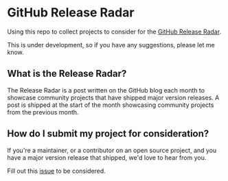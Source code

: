 # GitHub Release Radar

Using this repo to collect projects to consider for the [GitHub Release Radar](https://github.blog/?s=release+radar).

This is under development, so if you have any suggestions, please let me know.

## What is the Release Radar?

The Release Radar is a post written on the GitHub blog each month to showcase community projects that have shipped major version releases. A post is shipped at the start of the month showcasing community projects from the previous month.

## How do I submit my project for consideration?

If you're a maintainer, or a contributor on an open source project, and you have a major version release that shipped, we'd love to hear from you.

Fill out this [issue]() to be considered.

